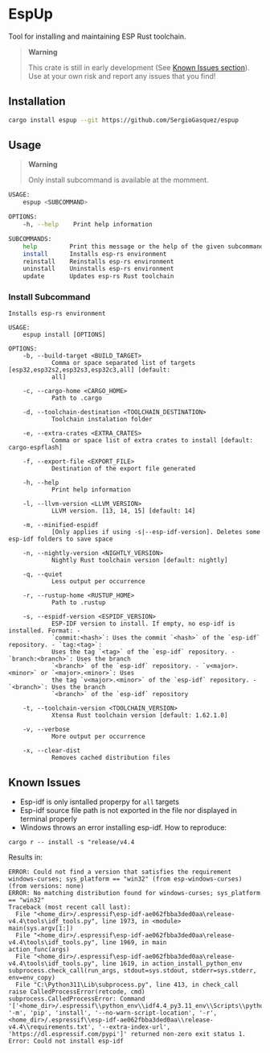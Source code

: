 # EspUp
Tool for installing and maintaining ESP Rust toolchain.
> **Warning**
>
>  This crate is still in early development (See [Known Issues section](#known-issues)). Use at your own risk and report any issues that you find!

## Installation
```sh
cargo install espup --git https://github.com/SergioGasquez/espup
```
## Usage
> **Warning**
>
>  Only install subcommand is available at the momment.
```sh
USAGE:
    espup <SUBCOMMAND>

OPTIONS:
    -h, --help    Print help information

SUBCOMMANDS:
    help         Print this message or the help of the given subcommand(s)
    install      Installs esp-rs environment
    reinstall    Reinstalls esp-rs environment
    uninstall    Uninstalls esp-rs environment
    update       Updates esp-rs Rust toolchain
```
### Install Subcommand
```
Installs esp-rs environment

USAGE:
    espup install [OPTIONS]

OPTIONS:
    -b, --build-target <BUILD_TARGET>
            Comma or space separated list of targets [esp32,esp32s2,esp32s3,esp32c3,all] [default:
            all]

    -c, --cargo-home <CARGO_HOME>
            Path to .cargo

    -d, --toolchain-destination <TOOLCHAIN_DESTINATION>
            Toolchain instalation folder

    -e, --extra-crates <EXTRA_CRATES>
            Comma or space list of extra crates to install [default: cargo-espflash]

    -f, --export-file <EXPORT_FILE>
            Destination of the export file generated

    -h, --help
            Print help information

    -l, --llvm-version <LLVM_VERSION>
            LLVM version. [13, 14, 15] [default: 14]

    -m, --minified-espidf
            [Only applies if using -s|--esp-idf-version]. Deletes some esp-idf folders to save space

    -n, --nightly-version <NIGHTLY_VERSION>
            Nightly Rust toolchain version [default: nightly]

    -q, --quiet
            Less output per occurrence

    -r, --rustup-home <RUSTUP_HOME>
            Path to .rustup

    -s, --espidf-version <ESPIDF_VERSION>
            ESP-IDF version to install. If empty, no esp-idf is installed. Format: -
            `commit:<hash>`: Uses the commit `<hash>` of the `esp-idf` repository. - `tag:<tag>`:
            Uses the tag `<tag>` of the `esp-idf` repository. - `branch:<branch>`: Uses the branch
            `<branch>` of the `esp-idf` repository. - `v<major>.<minor>` or `<major>.<minor>`: Uses
            the tag `v<major>.<minor>` of the `esp-idf` repository. - `<branch>`: Uses the branch
            `<branch>` of the `esp-idf` repository

    -t, --toolchain-version <TOOLCHAIN_VERSION>
            Xtensa Rust toolchain version [default: 1.62.1.0]

    -v, --verbose
            More output per occurrence

    -x, --clear-dist
            Removes cached distribution files
```
## Known Issues
 - Esp-idf is only isntalled properpy for `all` targets
 - Esp-idf source file path is not exported in the file nor displayed in terminal properly
 - Windows throws an error installing esp-idf. How to reproduce:
 ```
 cargo r -- install -s "release/v4.4
 ```
 Results in:

```
ERROR: Could not find a version that satisfies the requirement windows-curses; sys_platform == "win32" (from esp-windows-curses) (from versions: none)
ERROR: No matching distribution found for windows-curses; sys_platform == "win32"
Traceback (most recent call last):
  File "<home_dir>/.espressif\esp-idf-ae062fbba3ded0aa\release-v4.4\tools\idf_tools.py", line 1973, in <module>
main(sys.argv[1:])
  File "<home_dir>/.espressif\esp-idf-ae062fbba3ded0aa\release-v4.4\tools\idf_tools.py", line 1969, in main
action_func(args)
  File "<home_dir>/.espressif\esp-idf-ae062fbba3ded0aa\release-v4.4\tools\idf_tools.py", line 1619, in action_install_python_env
subprocess.check_call(run_args, stdout=sys.stdout, stderr=sys.stderr, env=env_copy)
  File "C:\Python311\Lib\subprocess.py", line 413, in check_call
raise CalledProcessError(retcode, cmd)
subprocess.CalledProcessError: Command '['<home_dir>/.espressif\\python_env\\idf4.4_py3.11_env\\Scripts\\python.exe', '-m', 'pip', 'install', '--no-warn-script-location', '-r', <home_dir>/.espressif\\esp-idf-ae062fbba3ded0aa\\release-v4.4\\requirements.txt', '--extra-index-url', 'https://dl.espressif.com/pypi']' returned non-zero exit status 1.
Error: Could not install esp-idf
```

